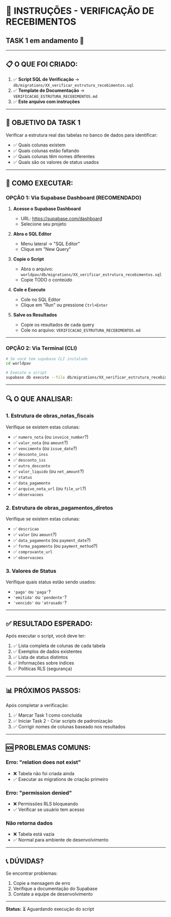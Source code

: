 # 🚀 INSTRUÇÕES - VERIFICAÇÃO DE RECEBIMENTOS

## TASK 1 em andamento 🔄

---

## 📋 O QUE FOI CRIADO:

1. ✅ **Script SQL de Verificação** → `db/migrations/XX_verificar_estrutura_recebimentos.sql`
2. ✅ **Template de Documentação** → `VERIFICACAO_ESTRUTURA_RECEBIMENTOS.md`
3. ✅ **Este arquivo com instruções**

---

## 🎯 OBJETIVO DA TASK 1

Verificar a estrutura real das tabelas no banco de dados para identificar:
- ✅ Quais colunas existem
- ✅ Quais colunas estão faltando
- ✅ Quais colunas têm nomes diferentes
- ✅ Quais são os valores de status usados

---

## 📝 COMO EXECUTAR:

### **OPÇÃO 1: Via Supabase Dashboard (RECOMENDADO)**

1. **Acesse o Supabase Dashboard**
   - URL: https://supabase.com/dashboard
   - Selecione seu projeto

2. **Abra o SQL Editor**
   - Menu lateral → "SQL Editor"
   - Clique em "New Query"

3. **Copie o Script**
   - Abra o arquivo: `worldpav/db/migrations/XX_verificar_estrutura_recebimentos.sql`
   - Copie TODO o conteúdo

4. **Cole e Execute**
   - Cole no SQL Editor
   - Clique em "Run" ou pressione `Ctrl+Enter`

5. **Salve os Resultados**
   - Copie os resultados de cada query
   - Cole no arquivo: `VERIFICACAO_ESTRUTURA_RECEBIMENTOS.md`

---

### **OPÇÃO 2: Via Terminal (CLI)**

```bash
# Se você tem supabase CLI instalado
cd worldpav

# Execute o script
supabase db execute --file db/migrations/XX_verificar_estrutura_recebimentos.sql
```

---

## 🔍 O QUE ANALISAR:

### **1. Estrutura de obras_notas_fiscais**

Verifique se existem estas colunas:
- ✅ `numero_nota` (ou `invoice_number`?)
- ✅ `valor_nota` (ou `amount`?)
- ✅ `vencimento` (ou `issue_date`?)
- ✅ `desconto_inss`
- ✅ `desconto_iss`
- ✅ `outro_desconto`
- ✅ `valor_liquido` (ou `net_amount`?)
- ✅ `status`
- ✅ `data_pagamento`
- ✅ `arquivo_nota_url` (ou `file_url`?)
- ✅ `observacoes`

### **2. Estrutura de obras_pagamentos_diretos**

Verifique se existem estas colunas:
- ✅ `descricao`
- ✅ `valor` (ou `amount`?)
- ✅ `data_pagamento` (ou `payment_date`?)
- ✅ `forma_pagamento` (ou `payment_method`?)
- ✅ `comprovante_url`
- ✅ `observacoes`

### **3. Valores de Status**

Verifique quais status estão sendo usados:
- `'pago'` ou `'paga'`?
- `'emitida'` ou `'pendente'`?
- `'vencido'` ou `'atrasado'`?

---

## ✅ RESULTADO ESPERADO:

Após executar o script, você deve ter:

1. ✅ Lista completa de colunas de cada tabela
2. ✅ Exemplos de dados existentes
3. ✅ Lista de status distintos
4. ✅ Informações sobre índices
5. ✅ Políticas RLS (segurança)

---

## 📊 PRÓXIMOS PASSOS:

Após completar a verificação:

1. ✅ Marcar Task 1 como concluída
2. ✅ Iniciar Task 2 - Criar scripts de padronização
3. ✅ Corrigir nomes de colunas baseado nos resultados

---

## 🆘 PROBLEMAS COMUNS:

### **Erro: "relation does not exist"**
- ❌ Tabela não foi criada ainda
- ✅ Executar as migrations de criação primeiro

### **Erro: "permission denied"**
- ❌ Permissões RLS bloqueando
- ✅ Verificar se usuário tem acesso

### **Não retorna dados**
- ❌ Tabela está vazia
- ✅ Normal para ambiente de desenvolvimento

---

## 📞 DÚVIDAS?

Se encontrar problemas:
1. Copie a mensagem de erro
2. Verifique a documentação do Supabase
3. Contate a equipe de desenvolvimento

---

**Status:** ⏳ Aguardando execução do script


